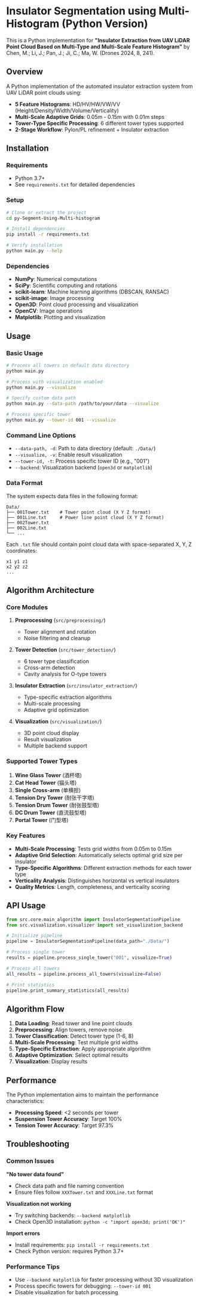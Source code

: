 # Insulator Segmentation using Multi-Histogram (Python Version)

This is a Python implementation for **"Insulator Extraction from UAV LiDAR Point Cloud Based on Multi-Type and Multi-Scale Feature Histogram"** by Chen, M.; Li, J.; Pan, J.; Ji, C.; Ma, W. (Drones 2024, 8, 241).

## Overview

A Python implementation of the automated insulator extraction system from UAV LiDAR point clouds using:

- **5 Feature Histograms**: HD/HV/HW/VW/VV (Height/Density/Width/Volume/Verticality)
- **Multi-Scale Adaptive Grids**: 0.05m - 0.15m with 0.01m steps
- **Tower-Type Specific Processing**: 6 different tower types supported
- **2-Stage Workflow**: Pylon/PL refinement + Insulator extraction

## Installation

### Requirements

- Python 3.7+
- See `requirements.txt` for detailed dependencies

### Setup

```bash
# Clone or extract the project
cd py-Segment-Using-Multi-histogram

# Install dependencies
pip install -r requirements.txt

# Verify installation
python main.py --help
```

### Dependencies

- **NumPy**: Numerical computations
- **SciPy**: Scientific computing and rotations
- **scikit-learn**: Machine learning algorithms (DBSCAN, RANSAC)
- **scikit-image**: Image processing
- **Open3D**: Point cloud processing and visualization
- **OpenCV**: Image operations
- **Matplotlib**: Plotting and visualization

## Usage

### Basic Usage

```bash
# Process all towers in default data directory
python main.py

# Process with visualization enabled
python main.py --visualize

# Specify custom data path
python main.py --data-path /path/to/your/data --visualize

# Process specific tower
python main.py --tower-id 001 --visualize
```

### Command Line Options

- `--data-path, -d`: Path to data directory (default: `./Data/`)
- `--visualize, -v`: Enable result visualization
- `--tower-id, -t`: Process specific tower ID (e.g., "001")
- `--backend`: Visualization backend (`open3d` or `matplotlib`)

### Data Format

The system expects data files in the following format:

```
Data/
├── 001Tower.txt    # Tower point cloud (X Y Z format)
├── 001Line.txt     # Power line point cloud (X Y Z format)
├── 002Tower.txt
├── 002Line.txt
└── ...
```

Each `.txt` file should contain point cloud data with space-separated X, Y, Z coordinates:

```
x1 y1 z1
x2 y2 z2
...
```

## Algorithm Architecture

### Core Modules

1. **Preprocessing** (`src/preprocessing/`)
   - Tower alignment and rotation
   - Noise filtering and cleanup

2. **Tower Detection** (`src/tower_detection/`)
   - 6 tower type classification
   - Cross-arm detection
   - Cavity analysis for O-type towers

3. **Insulator Extraction** (`src/insulator_extraction/`)
   - Type-specific extraction algorithms
   - Multi-scale processing
   - Adaptive grid optimization

4. **Visualization** (`src/visualization/`)
   - 3D point cloud display
   - Result visualization
   - Multiple backend support

### Supported Tower Types

1. **Wine Glass Tower** (酒杯塔)
2. **Cat Head Tower** (猫头塔)  
3. **Single Cross-arm** (单横担)
4. **Tension Dry Tower** (耐张干字塔)
5. **Tension Drum Tower** (耐张鼓型塔)
6. **DC Drum Tower** (直流鼓型塔)
7. **Portal Tower** (门型塔)

### Key Features

- **Multi-Scale Processing**: Tests grid widths from 0.05m to 0.15m
- **Adaptive Grid Selection**: Automatically selects optimal grid size per insulator
- **Type-Specific Algorithms**: Different extraction methods for each tower type
- **Verticality Analysis**: Distinguishes horizontal vs vertical insulators
- **Quality Metrics**: Length, completeness, and verticality scoring

## API Usage

```python
from src.core.main_algorithm import InsulatorSegmentationPipeline
from src.visualization.visualizer import set_visualization_backend

# Initialize pipeline
pipeline = InsulatorSegmentationPipeline(data_path="./Data/")

# Process single tower
results = pipeline.process_single_tower("001", visualize=True)

# Process all towers
all_results = pipeline.process_all_towers(visualize=False)

# Print statistics
pipeline.print_summary_statistics(all_results)
```

## Algorithm Flow

1. **Data Loading**: Read tower and line point clouds
2. **Preprocessing**: Align towers, remove noise
3. **Tower Classification**: Detect tower type (1-6, 8)
4. **Multi-Scale Processing**: Test multiple grid widths
5. **Type-Specific Extraction**: Apply appropriate algorithm
6. **Adaptive Optimization**: Select optimal results
7. **Visualization**: Display results

## Performance

The Python implementation aims to maintain the performance characteristics:

- **Processing Speed**: <2 seconds per tower
- **Suspension Tower Accuracy**: Target 100%
- **Tension Tower Accuracy**: Target 97.3%

## Troubleshooting

### Common Issues

**"No tower data found"**

- Check data path and file naming convention
- Ensure files follow `XXXTower.txt` and `XXXLine.txt` format

**Visualization not working**  

- Try switching backends: `--backend matplotlib`
- Check Open3D installation: `python -c "import open3d; print('OK')"`

**Import errors**

- Install requirements: `pip install -r requirements.txt`
- Check Python version: requires Python 3.7+

### Performance Tips

- Use `--backend matplotlib` for faster processing without 3D visualization
- Process specific towers for debugging: `--tower-id 001`
- Disable visualization for batch processing